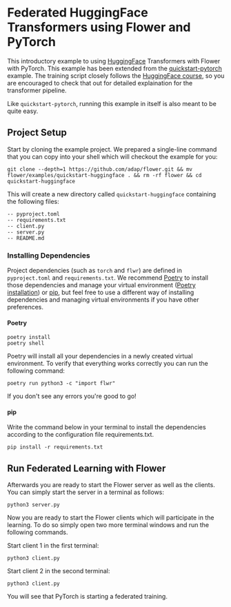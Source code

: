 # Federated HuggingFace Transformers using Flower and PyTorch

This introductory example to using [HuggingFace](https://huggingface.co) Transformers with Flower with PyTorch. This example has been extended from the [quickstart-pytorch](https://flower.dev/docs/quickstart-pytorch.html) example. The training script closely follows the [HuggingFace course](https://huggingface.co/course/chapter3?fw=pt), so you are encouraged to check that out for detailed explaination for the transformer pipeline.

Like `quickstart-pytorch`, running this example in itself is also meant to be quite easy.

## Project Setup

Start by cloning the example project. We prepared a single-line command that you can copy into your shell which will checkout the example for you:

```shell
git clone --depth=1 https://github.com/adap/flower.git && mv flower/examples/quickstart-huggingface . && rm -rf flower && cd quickstart-huggingface
```

This will create a new directory called `quickstart-huggingface` containing the following files:

```shell
-- pyproject.toml
-- requirements.txt
-- client.py
-- server.py
-- README.md
```

### Installing Dependencies

Project dependencies (such as `torch` and `flwr`) are defined in `pyproject.toml` and `requirements.txt`. We recommend [Poetry](https://python-poetry.org/docs/) to install those dependencies and manage your virtual environment ([Poetry installation](https://python-poetry.org/docs/#installation)) or [pip](https://pip.pypa.io/en/latest/development/), but feel free to use a different way of installing dependencies and managing virtual environments if you have other preferences.

#### Poetry

```shell
poetry install
poetry shell
```

Poetry will install all your dependencies in a newly created virtual environment. To verify that everything works correctly you can run the following command:

```shell
poetry run python3 -c "import flwr"
```

If you don't see any errors you're good to go!

#### pip

Write the command below in your terminal to install the dependencies according to the configuration file requirements.txt.

```shell
pip install -r requirements.txt
```

## Run Federated Learning with Flower

Afterwards you are ready to start the Flower server as well as the clients. You can simply start the server in a terminal as follows:

```shell
python3 server.py
```

Now you are ready to start the Flower clients which will participate in the learning. To do so simply open two more terminal windows and run the following commands.

Start client 1 in the first terminal:

```shell
python3 client.py
```

Start client 2 in the second terminal:

```shell
python3 client.py
```

You will see that PyTorch is starting a federated training.
